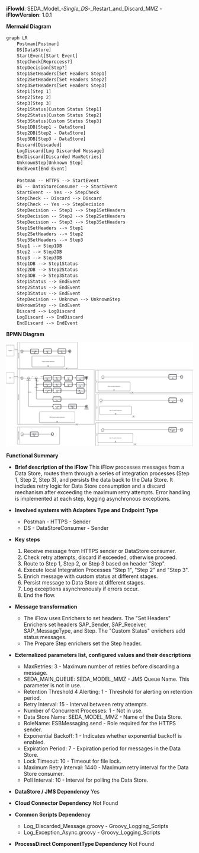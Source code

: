 **iFlowId**: SEDA_Model_-_Single_DS_-_Restart_and_Discard_MMZ - **iFlowVersion**: 1.0.1

**Mermaid Diagram**
```mermaid
graph LR
    Postman[Postman]
    DS[DataStore]
    StartEvent[Start Event]
    StepCheck[Reprocess?]
    StepDecision[Step?]
    Step1SetHeaders[Set Headers Step1]
    Step2SetHeaders[Set Headers Step2]
    Step3SetHeaders[Set Headers Step3]
    Step1[Step 1]
    Step2[Step 2]
    Step3[Step 3]
    Step1Status[Custom Status Step1]
    Step2Status[Custom Status Step2]
    Step3Status[Custom Status Step3]
    Step1DB[Step1 - DataStore]
    Step2DB[Step2 - DataStore]
    Step3DB[Step3 - DataStore]
    Discard[Discaded]
    LogDiscard[Log Discarded Message]
    EndDiscard[Discarded MaxRetries]
    UnknownStep[Unknown Step]
    EndEvent[End Event]

    Postman -- HTTPS --> StartEvent
    DS -- DataStoreConsumer --> StartEvent
    StartEvent -- Yes --> StepCheck
    StepCheck -- Discard --> Discard
    StepCheck -- Yes --> StepDecision
    StepDecision -- Step1 --> Step1SetHeaders
    StepDecision -- Step2 --> Step2SetHeaders
    StepDecision -- Step3 --> Step3SetHeaders
    Step1SetHeaders --> Step1
    Step2SetHeaders --> Step2
    Step3SetHeaders --> Step3
    Step1 --> Step1DB
    Step2 --> Step2DB
    Step3 --> Step3DB
    Step1DB --> Step1Status
    Step2DB --> Step2Status
    Step3DB --> Step3Status
    Step1Status --> EndEvent
    Step2Status --> EndEvent
    Step3Status --> EndEvent
    StepDecision -- Unknown --> UnknownStep
    UnknownStep --> EndEvent
    Discard --> LogDiscard
    LogDiscard --> EndDiscard
    EndDiscard --> EndEvent
```
**BPMN Diagram**

![BPMN Diagram](./SEDA_Model_-_Single_DS_-_Restart_and_Discard_MMZ-1.0.1.png "BPMN Diagram")

**Functional Summary**
- **Brief description of the iFlow**
This iFlow processes messages from a Data Store, routes them through a series of integration processes (Step 1, Step 2, Step 3), and persists the data back to the Data Store. It includes retry logic for Data Store consumption and a discard mechanism after exceeding the maximum retry attempts. Error handling is implemented at each step, logging asynchronous exceptions.

- **Involved systems with Adapters Type and Endpoint Type**
    - Postman - HTTPS - Sender
    - DS - DataStoreConsumer - Sender

- **Key steps**
    1. Receive message from HTTPS sender or DataStore consumer.
    2. Check retry attempts, discard if exceeded, otherwise proceed.
    3. Route to Step 1, Step 2, or Step 3 based on header "Step".
    4. Execute local Integration Processes "Step 1", "Step 2" and "Step 3".
    5. Enrich message with custom status at different stages.
    6. Persist message to Data Store at different stages.
    7. Log exceptions asynchronously if errors occur.
    8. End the flow.

- **Message transformation**
    - The iFlow uses Enrichers to set headers. The "Set Headers" Enrichers set headers SAP_Sender, SAP_Receiver, SAP_MessageType, and Step. The "Custom Status" enrichers add status messages.
    - The Prepare Step enrichers set the Step header.

- **Externalized parameters list, configured values and their descriptions**
    - MaxRetries: 3 - Maximum number of retries before discarding a message.
    - SEDA_MAIN_QUEUE: SEDA_MODEL_MMZ - JMS Queue Name. This parameter is not in use.
    - Retention Threshold 4 Alerting: 1 - Threshold for alerting on retention period.
    - Retry Interval: 15 - Interval between retry attempts.
    - Number of Concurrent Processes: 1 - Not in use.
    - Data Store Name: SEDA_MODEL_MMZ - Name of the Data Store.
    - RoleName: ESBMessaging.send - Role required for the HTTPS sender.
    - Exponential Backoff: 1 - Indicates whether exponential backoff is enabled.
    - Expiration Period: 7 - Expiration period for messages in the Data Store.
    - Lock Timeout: 10 - Timeout for file lock.
    - Maximum Retry Interval: 1440 - Maximum retry interval for the Data Store consumer.
    - Poll Interval: 10 - Interval for polling the Data Store.

- **DataStore / JMS Dependency**
Yes

- **Cloud Connector Dependency**
Not Found

- **Common Scripts Dependency**
    - Log_Discarded_Message.groovy - Groovy_Logging_Scripts
    - Log_Exception_Async.groovy - Groovy_Logging_Scripts

- **ProcessDirect ComponentType Dependency**
Not Found